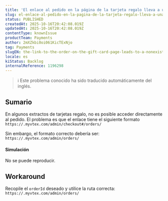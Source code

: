 ```yaml
---
title: 'El enlace al pedido en la página de la tarjeta regalo lleva a una página inexistente (404)'
slug: el-enlace-al-pedido-en-la-pagina-de-la-tarjeta-regalo-lleva-a-una-pagina-inexistente-404
status: PUBLISHED
createdAt: 2025-10-16T20:42:08.019Z
updatedAt: 2025-10-16T20:42:08.019Z
contentType: knownIssue
productTeam: Payments
author: 2mXZkbi0oi061KicTExNjo
tag: Payments
slugEN: the-link-to-the-order-on-the-gift-card-page-leads-to-a-nonexistent-page-404
locale: es
kiStatus: Backlog
internalReference: 1196298
---
```


>ℹ️ Este problema conocido ha sido traducido automáticamente del inglés.

## Sumario


En algunos extractos de tarjetas regalo, no es posible acceder directamente al pedido. El problema es que el enlace tiene el siguiente formato
`https://.myvtex.com/admin/checkout#/orders/`

Sin embargo, el formato correcto debería ser:
`https://.myvtex.com/admin/orders/`


#### Simulación


No se puede reproducir.

## Workaround


Recopile el `orderId` deseado y utilice la ruta correcta: `https://.myvtex.com/admin/orders/`



